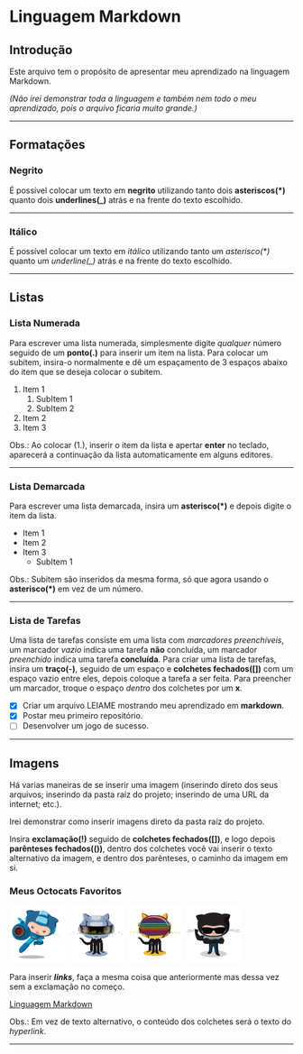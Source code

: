 # Linguagem Markdown

## Introdução
Este arquivo tem o propósito de apresentar meu aprendizado na linguagem Markdown.

_(Não irei demonstrar toda a linguagem e também nem todo o meu aprendizado, pois o arquivo ficaria muito grande.)_
___

## Formatações

### Negrito
É possível colocar um texto em **negrito** utilizando tanto dois __asteriscos(*)__ quanto dois **underlines(_)** atrás e na frente do texto escolhido.
___

### Itálico
É possível colocar um texto em *itálico* utilizando tanto um _asterisco(*)_ quanto um *underline(_)* atrás e na frente do texto escolhido.
___

## Listas

### Lista Numerada
Para escrever uma lista numerada, simplesmente digite _qualquer_ número seguido de um **ponto(.)** para inserir um item na lista. Para colocar um subitem, insira-o normalmente e dê um espaçamento de 3 espaços abaixo do item que se deseja colocar o subitem.

1. Item 1
   1. SubItem 1
   2. SubItem 2
2. Item 2
3. Item 3

Obs.: Ao colocar (1.), inserir o item da lista e apertar **enter** no teclado, aparecerá a continuação da lista automaticamente em alguns editores.
___

### Lista Demarcada
Para escrever uma lista demarcada, insira um **asterisco(*)** e depois digite o item da lista.

* Item 1
* Item 2
* Item 3
   * SubItem 1

Obs.: Subitem são inseridos da mesma forma, só que agora usando o **asterisco(*)** em vez de um número.
___

### Lista de Tarefas
Uma lista de tarefas consiste em uma lista com _marcadores preenchíveis_, um marcador _vazio_ indica uma tarefa **não** concluída, um marcador _preenchido_ indica uma tarefa **concluída**.
Para criar uma lista de tarefas, insira um **traço(-)**, seguido de um espaço e **colchetes fechados([])** com um espaço vazio entre eles, depois coloque a tarefa a ser feita.
Para preencher um marcador, troque o espaço _dentro_ dos colchetes por um **x**.

- [x] Criar um arquivo LEIAME mostrando meu aprendizado em **markdown**.
- [x] Postar meu primeiro repositório.
- [ ] Desenvolver um jogo de sucesso.
___

## Imagens
Há varias maneiras de se inserir uma imagem (inserindo direto dos seus arquivos; inserindo da pasta raíz do projeto; inserindo de uma URL da internet; etc.).

Irei demonstrar como inserir imagens direto da pasta raíz do projeto.

Insira **exclamação(!)** seguido de **colchetes fechados([])**, e logo depois **parênteses fechados(())**, dentro dos colchetes você vai inserir o texto alternativo da imagem, e dentro dos parênteses, o caminho da imagem em si.

### Meus Octocats Favoritos
![MegaCat](images/megacat-2.png)
![Daft-PunktoCat Thomas](images/daftpunktocat-thomas.gif)
![Daft-PunktoCat Guy](images/daftpunktocat-guy.gif)
![SteroidtoCat](images/steroidtocat.png)

Para inserir **_links_**, faça a mesma coisa que anteriormente mas dessa vez sem a exclamação no começo.

[Linguagem Markdown](https://github.com/DimiEmerick/DimiEmerick/edit/main/LEIAME.md#linguagem-markdown)

Obs.: Em vez de texto alternativo, o conteúdo dos colchetes será o texto do _hyperlink_.
___

